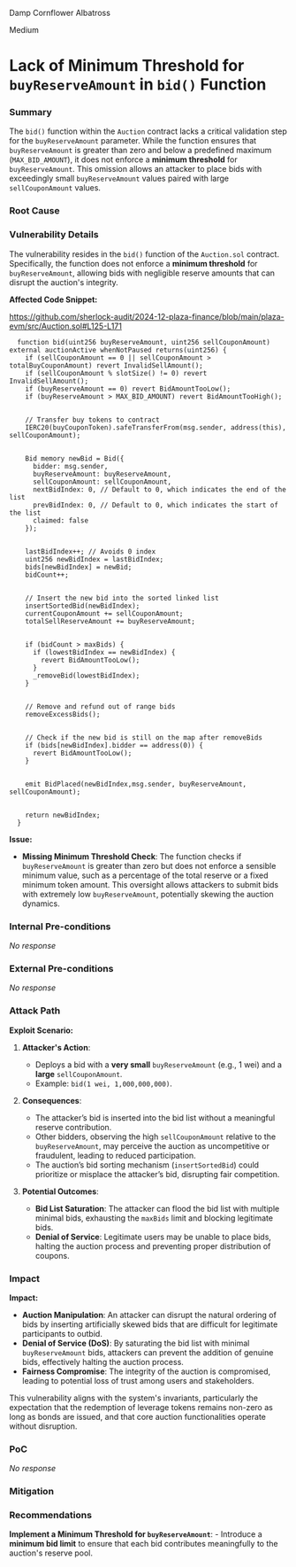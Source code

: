 Damp Cornflower Albatross

Medium

# Lack of Minimum Threshold for `buyReserveAmount` in `bid()` Function

### Summary


The `bid()` function within the `Auction` contract lacks a critical validation step for the `buyReserveAmount` parameter. While the function ensures that `buyReserveAmount` is greater than zero and below a predefined maximum (`MAX_BID_AMOUNT`), it does not enforce a **minimum threshold** for `buyReserveAmount`. This omission allows an attacker to place bids with exceedingly small `buyReserveAmount` values paired with large `sellCouponAmount` values. 


### Root Cause

### **Vulnerability Details**

The vulnerability resides in the `bid()` function of the `Auction.sol` contract. Specifically, the function does not enforce a **minimum threshold** for `buyReserveAmount`, allowing bids with negligible reserve amounts that can disrupt the auction's integrity.

**Affected Code Snippet:**

https://github.com/sherlock-audit/2024-12-plaza-finance/blob/main/plaza-evm/src/Auction.sol#L125-L171

```solidity
  function bid(uint256 buyReserveAmount, uint256 sellCouponAmount) external auctionActive whenNotPaused returns(uint256) {
    if (sellCouponAmount == 0 || sellCouponAmount > totalBuyCouponAmount) revert InvalidSellAmount();
    if (sellCouponAmount % slotSize() != 0) revert InvalidSellAmount();
    if (buyReserveAmount == 0) revert BidAmountTooLow();
    if (buyReserveAmount > MAX_BID_AMOUNT) revert BidAmountTooHigh();


    // Transfer buy tokens to contract
    IERC20(buyCouponToken).safeTransferFrom(msg.sender, address(this), sellCouponAmount);


    Bid memory newBid = Bid({
      bidder: msg.sender,
      buyReserveAmount: buyReserveAmount,
      sellCouponAmount: sellCouponAmount,
      nextBidIndex: 0, // Default to 0, which indicates the end of the list
      prevBidIndex: 0, // Default to 0, which indicates the start of the list
      claimed: false
    });


    lastBidIndex++; // Avoids 0 index
    uint256 newBidIndex = lastBidIndex;
    bids[newBidIndex] = newBid;
    bidCount++;


    // Insert the new bid into the sorted linked list
    insertSortedBid(newBidIndex);
    currentCouponAmount += sellCouponAmount;
    totalSellReserveAmount += buyReserveAmount;


    if (bidCount > maxBids) {
      if (lowestBidIndex == newBidIndex) {
        revert BidAmountTooLow();
      }
      _removeBid(lowestBidIndex);
    }


    // Remove and refund out of range bids
    removeExcessBids();


    // Check if the new bid is still on the map after removeBids
    if (bids[newBidIndex].bidder == address(0)) {
      revert BidAmountTooLow();
    }


    emit BidPlaced(newBidIndex,msg.sender, buyReserveAmount, sellCouponAmount);


    return newBidIndex;
  }
```

**Issue:**
- **Missing Minimum Threshold Check**: The function checks if `buyReserveAmount` is greater than zero but does not enforce a sensible minimum value, such as a percentage of the total reserve or a fixed minimum token amount. This oversight allows attackers to submit bids with extremely low `buyReserveAmount`, potentially skewing the auction dynamics.


### Internal Pre-conditions

_No response_

### External Pre-conditions

_No response_

### Attack Path

**Exploit Scenario:**

1. **Attacker's Action**:
    - Deploys a bid with a **very small** `buyReserveAmount` (e.g., 1 wei) and a **large** `sellCouponAmount`.
    - Example: `bid(1 wei, 1,000,000,000)`.

2. **Consequences**:
    - The attacker’s bid is inserted into the bid list without a meaningful reserve contribution.
    - Other bidders, observing the high `sellCouponAmount` relative to the `buyReserveAmount`, may perceive the auction as uncompetitive or fraudulent, leading to reduced participation.
    - The auction’s bid sorting mechanism (`insertSortedBid`) could prioritize or misplace the attacker’s bid, disrupting fair competition.

3. **Potential Outcomes**:
    - **Bid List Saturation**: The attacker can flood the bid list with multiple minimal bids, exhausting the `maxBids` limit and blocking legitimate bids.
    - **Denial of Service**: Legitimate users may be unable to place bids, halting the auction process and preventing proper distribution of coupons.

### Impact

**Impact:**
- **Auction Manipulation**: An attacker can disrupt the natural ordering of bids by inserting artificially skewed bids that are difficult for legitimate participants to outbid.
- **Denial of Service (DoS)**: By saturating the bid list with minimal `buyReserveAmount` bids, attackers can prevent the addition of genuine bids, effectively halting the auction process.
- **Fairness Compromise**: The integrity of the auction is compromised, leading to potential loss of trust among users and stakeholders.

This vulnerability aligns with the system's invariants, particularly the expectation that the redemption of leverage tokens remains non-zero as long as bonds are issued, and that core auction functionalities operate without disruption.


### PoC

_No response_

### Mitigation

### **Recommendations**

**Implement a Minimum Threshold for `buyReserveAmount`**:
    - Introduce a **minimum bid limit** to ensure that each bid contributes meaningfully to the auction's reserve pool.